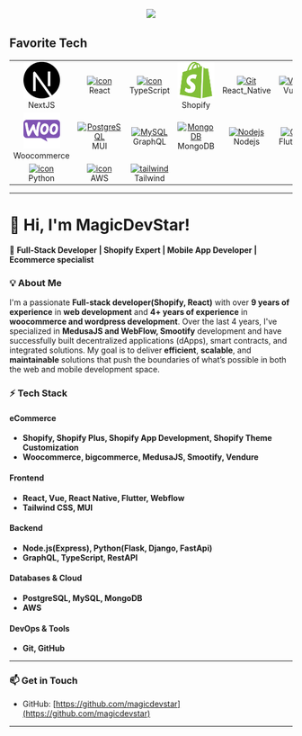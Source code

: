 <p align="center">
  <a href="https://github.com/magicdevstar"><img
      src="https://readme-typing-svg.herokuapp.com/?lines=Shopify%20developer;Web%20and%20mobile%20master;Senior%20Software%20Engineer;Always%20learning%20new%20tech&font=Pacifico&center=true&width=650&height=120&color=58a6ff&vCenter=true&size=45%22"></a>
</p>

<h2 align="left" id="macropower-tech">Favorite Tech</h2>

<table align="center">
  <tr>
    <td align="center" width="96">
      <a href="https://vercel.com/frameworks/nextjs">
        <img src="nextjs-svgrepo-com.svg" alt="icon" width="65" height="65" />
      </a>
      <br>NextJS
    </td>
    <td align="center" width="96">
      <a href="https://react.dev/">
        <img src="https://techstack-generator.vercel.app/react-icon.svg" alt="icon" width="65" height="65" />
      </a>
      <br>React
    </td>
    <td align="center" width="96">
      <a href="https://www.typescriptlang.org/">
        <img src="https://techstack-generator.vercel.app/ts-icon.svg" alt="icon" width="65" height="65" />
      </a>
      <br>TypeScript
    </td>
    <td align="center" width="96">
      <a href="https://www.shopify.com/">
        <img src="shopify-color-svgrepo-com.svg">
      </a>
      <br>Shopify
    </td>
    <td align="center" width="96">
      <a href="https://reactnative.dev/">
        <img src="https://reactnative.dev/img/header_logo.svg" width="65" height="65" alt="Git" />
      </a>
      <br>React_Native
    </td>
    <td align="center" width="96">
      <a href="https://vuejs.org/">
        <img src="https://skillicons.dev/icons?i=vue" width="65" height="65" alt="Vue" />
      </a>
      <br>Vue
    </td>
    <td align="center" width="96">
      <a href="https://wordpress.com/">
        <img src="wordpress-svgrepo-com.svg" alt="icon" width="65" height="65" />
      </a>
      <br>Wordpress
    </td>
  </tr>
  <tr>
    <td align="center" width="96">
      <a href="https://woocommerce.com/">
        <img src="woocommerce-icon-svgrepo-com.svg" width="65" height="65" alt="tailwind" />
      </a>
      <br>Woocommerce
    </td>
    <td align="center" width="96">
      <a href="https://mui.com/">
        <img src="https://skillicons.dev/icons?i=mui" width="65" height="65" alt="PostgreSQL" />
      </a>
      <br>MUI
    </td>
    <td align="center" width="96">
      <a href="https://graphql.org/">
        <img src="https://skillicons.dev/icons?i=graphql" width="65" height="65" alt="MySQL" />
      </a>
      <br>GraphQL
    </td>
    <td align="center" width="96">
      <a href="https://www.mongodb.com/">
        <img src="https://skillicons.dev/icons?i=mongodb" width="65" height="65" alt="MongoDB" />
      </a>
      <br>MongoDB
    </td>
    <td align="center" width="96"> 
      <a href="https://nodejs.org/en">
        <img src="https://skillicons.dev/icons?i=nodejs" width="65" height="65" alt="Nodejs" />
      </a>
      <br>Nodejs
    </td>
    <td align="center" width="96">
      <a href="https://flutter.dev/">
        <img src="https://docs.flutter.dev/assets/images/branding/flutter/logo/default.svg" width="65" height="65" alt="Git" />
      </a>
      <br>Flutter
    </td>
    <td align="center" width="96">
      <a href="https://www.shopify.com/">
        <img src="https://techstack-generator.vercel.app/github-icon.svg" alt="icon" width="65" height="65" />
      </a>
      <br>Github
    </td>
  </tr>
  <tr>
    <td align="center" width="96">
      <a href="https://www.python.org/">
        <img src="https://techstack-generator.vercel.app/python-icon.svg" alt="icon" width="65" height="65" />
      </a>
      <br>Python
    </td>
    <td align="center" width="96">
      <a href="https://aws.amazon.com/">
        <img src="https://techstack-generator.vercel.app/aws-icon.svg" alt="icon" width="65" height="65" />
      </a>
      <br>AWS
    </td>
    <td align="center" width="96">
      <a href="https://tailwindcss.com/">
        <img src="https://skillicons.dev/icons?i=tailwind" width="65" height="65" alt="tailwind" />
      </a>
      <br>Tailwind
    </td>
  </tr>
</table>

---

# 👋 Hi, I'm MagicDevStar!

🚀 **Full-Stack Developer | Shopify Expert | Mobile App Developer | Ecommerce specialist**

### 💡 About Me

I'm a passionate **Full-stack developer(Shopify, React)** with over **9 years of experience** in **web development** and **4+ years of experience** in **woocommerce and wordpress development**. Over the last 4 years, I've specialized in **MedusaJS and WebFlow, Smootify** development and have successfully built decentralized applications (dApps), smart contracts, and integrated solutions. My goal is to deliver **efficient**, **scalable**, and **maintainable** solutions that push the boundaries of what’s possible in both the web and mobile development space.

### ⚡ Tech Stack

#### **eCommerce**

- **Shopify, Shopify Plus, Shopify App Development, Shopify Theme Customization**
- **Woocommerce, bigcommerce, MedusaJS, Smootify, Vendure**

#### **Frontend**

- **React, Vue, React Native, Flutter, Webflow**
- **Tailwind CSS, MUI**

#### **Backend**

- **Node.js(Express), Python(Flask, Django, FastApi)**
- **GraphQL, TypeScript, RestAPI**

#### **Databases & Cloud**

- **PostgreSQL, MySQL, MongoDB**
- **AWS**

#### **DevOps & Tools**

- **Git, GitHub**

---

### 📫 Get in Touch

- GitHub: [https://github.com/magicdevstar](https://github.com/magicdevstar)

---
